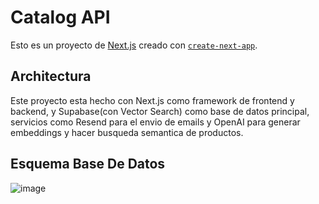 
# Catalog API
Esto es un proyecto de [Next.js](https://nextjs.org/) creado con [`create-next-app`](https://github.com/vercel/next.js/tree/canary/packages/create-next-app).

## Architectura
Este proyecto esta hecho con Next.js como framework de frontend y backend, y Supabase(con Vector Search) como base de datos principal, servicios como Resend para el envio de emails y OpenAI para generar embeddings y hacer busqueda semantica de productos.

## Esquema Base De Datos
![image](https://github.com/alejandrabarriost/catalog/assets/93233927/349de9a0-267e-44be-a855-7fb755edf63c)



